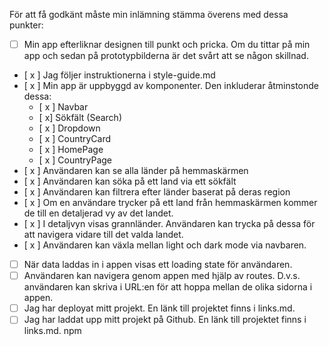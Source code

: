 För att få godkänt måste min inlämning stämma överens med dessa punkter:

- [ ] Min app efterliknar designen till punkt och pricka. Om du tittar på min app och sedan på prototypbilderna är det svårt att se någon skillnad.
- [ x ] Jag följer instruktionerna i style-guide.md
- [ x ] Min app är uppbyggd av komponenter. Den inkluderar åtminstonde dessa:
  - [ x ] Navbar
  - [ x] Sökfält (Search)
  - [ x ] Dropdown
  - [ x ] CountryCard
  - [ x ] HomePage
  - [ x ] CountryPage
- [ x ] Användaren kan se alla länder på hemmaskärmen
- [ x ] Användaren kan söka på ett land via ett sökfält
- [ x ] Användaren kan filtrera efter länder baserat på deras region
- [ x ] Om en användare trycker på ett land från hemmaskärmen kommer de till en detaljerad vy av det landet.
- [ x ] I detaljvyn visas grannländer. Användaren kan trycka på dessa för att navigera vidare till det valda landet.
- [ x ] Användaren kan växla mellan light och dark mode via navbaren.
- [ ] När data laddas in i appen visas ett loading state för användaren.
- [  ] Användaren kan navigera genom appen med hjälp av routes. D.v.s. användaren kan skriva i URL:en för att hoppa mellan de olika sidorna i appen.
- [ ] Jag har deployat mitt projekt. En länk till projektet finns i links.md.
- [ ] Jag har laddat upp mitt projekt på Github. En länk till projektet finns i links.md.
npm 